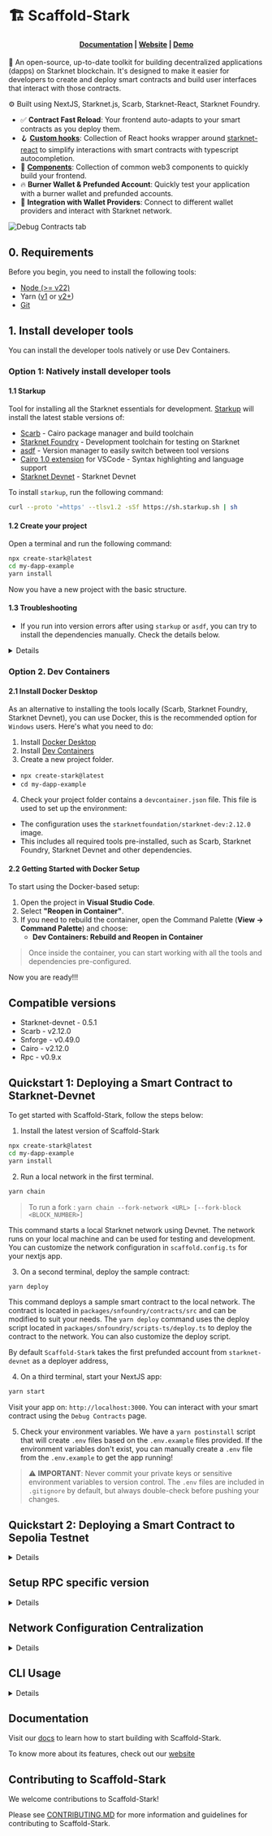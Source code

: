 # 🏗 Scaffold-Stark

<h4 align="center">
  <a href="https://docs.scaffoldstark.com/">Documentation</a> |
  <a href="https://scaffoldstark.com/">Website</a> |
  <a href="https://scaffold-stark-demo.vercel.app/debug">Demo</a>
</h4>

🧪 An open-source, up-to-date toolkit for building decentralized applications (dapps) on Starknet blockchain. It's designed to make it easier for developers to create and deploy smart contracts and build user interfaces that interact with those contracts.

⚙️ Built using NextJS, Starknet.js, Scarb, Starknet-React, Starknet Foundry.

- ✅ **Contract Fast Reload**: Your frontend auto-adapts to your smart contracts as you deploy them.
- 🪝 [**Custom hooks**](https://docs.scaffoldstark.com/hooks/): Collection of React hooks wrapper around [starknet-react](https://starknet-react.com/) to simplify interactions with smart contracts with typescript autocompletion.
- 🧱 [**Components**](https://docs.scaffoldstark.com/components): Collection of common web3 components to quickly build your frontend.
- 🔥 **Burner Wallet & Prefunded Account**: Quickly test your application with a burner wallet and prefunded accounts.
- 🔐 **Integration with Wallet Providers**: Connect to different wallet providers and interact with Starknet network.

![Debug Contracts tab](./packages/nextjs/public/debug-image.png)

## 0. Requirements

Before you begin, you need to install the following tools:

- [Node (>= v22)](https://nodejs.org/en/download/)
- Yarn ([v1](https://classic.yarnpkg.com/en/docs/install/) or [v2+](https://yarnpkg.com/getting-started/install))
- [Git](https://git-scm.com/downloads)

## 1. Install developer tools

You can install the developer tools natively or use Dev Containers.

### Option 1: Natively install developer tools

#### 1.1 Starkup

Tool for installing all the Starknet essentials for development. [Starkup](https://github.com/software-mansion/starkup) will install the latest stable versions of:

- [Scarb](https://docs.swmansion.com/scarb/) - Cairo package manager and build toolchain
- [Starknet Foundry](https://foundry-rs.github.io/starknet-foundry/index.html) - Development toolchain for testing on Starknet
- [asdf](https://asdf-vm.com/guide/getting-started.html) - Version manager to easily switch between tool versions
- [Cairo 1.0 extension](https://marketplace.visualstudio.com/items?itemName=starkware.cairo1) for VSCode - Syntax highlighting and language support
- [Starknet Devnet](https://0xspaceshard.github.io/starknet-devnet/) - Starknet Devnet

To install `starkup`, run the following command:

```sh
curl --proto '=https' --tlsv1.2 -sSf https://sh.starkup.sh | sh
```

#### 1.2 Create your project

Open a terminal and run the following command:

```bash
npx create-stark@latest
cd my-dapp-example
yarn install
```

Now you have a new project with the basic structure.

#### 1.3 Troubleshooting

- If you run into version errors after using `starkup` or `asdf`, you can try to install the dependencies manually. Check the details below.

<details>

#### Installing with ASDF

Using ASDF, you can install the required dependencies of Scaffold Stark 2 in a single command. You can do so by doing

```bash
asdf install
```

You can refer to the guide of manual installation of asdf [here](https://asdf-vm.com/guide/getting-started.html).

#### Scarb version

To ensure the proper functioning of scaffold-stark, your `Scarb` version must be `2.12.0`. To accomplish this, first check Scarb version:

```sh
scarb --version
```

If your `Scarb` version is not `2.12.0`, you need to install it. If you already have installed `Scarb` via `starkup`, you can setup this specific version with the following command:

```sh
asdf install scarb 2.12.0 && asdf set scarb 2.12.0
```

Otherwise, you can install Scarb `2.12.0` following the [instructions](https://docs.swmansion.com/scarb/download.html#install-via-asdf).

#### Starknet Foundry version

To ensure the proper functioning of the tests on scaffold-stark, your `Starknet Foundry` version must be `0.49.0`. To accomplish this, first check your `Starknet Foundry` version:

```sh
snforge --version
```

If your `Starknet Foundry` version is not `0.49.0`, you need to install it. If you already have installed `Starknet Foundry` via `starkup`, you can setup this specific version with the following command:

```sh
asdf install starknet-foundry 0.49.0 && asdf set starknet-foundry 0.49.0
```

Otherwise, you can install Starknet Foundry `0.49.0` following the [instructions](https://foundry-rs.github.io/starknet-foundry/getting-started/installation.html#installation-via-asdf).

#### Starknet-devnet version

To ensure the proper functioning of scaffold-stark, your `starknet-devnet` version must be `0.5.1`. To accomplish this, first check your `starknet-devnet` version:

```sh
starknet-devnet --version
```

If your `starknet-devnet` version is not `0.5.1`, you need to install it.

- Install starknet-devnet `0.5.1` via `asdf` ([instructions](https://github.com/gianalarcon/asdf-starknet-devnet/blob/main/README.md)).

</details>

### Option 2. Dev Containers

#### 2.1 Install Docker Desktop

As an alternative to installing the tools locally (Scarb, Starknet Foundry, Starknet Devnet), you can use Docker, this is the recommended option for `Windows` users. Here's what you need to do:

1. Install [Docker Desktop](https://www.docker.com/get-started/)
2. Install [Dev Containers](https://marketplace.visualstudio.com/items?itemName=ms-vscode-remote.remote-containers)
3. Create a new project folder.

- `npx create-stark@latest`
- `cd my-dapp-example`

4. Check your project folder contains a `devcontainer.json` file. This file is used to set up the environment:

- The configuration uses the `starknetfoundation/starknet-dev:2.12.0` image.
- This includes all required tools pre-installed, such as Scarb, Starknet Foundry, Starknet Devnet and other dependencies.

#### 2.2 Getting Started with Docker Setup

To start using the Docker-based setup:

1. Open the project in **Visual Studio Code**.
2. Select **"Reopen in Container"**.
3. If you need to rebuild the container, open the Command Palette (**View -> Command Palette**) and choose:
   - **Dev Containers: Rebuild and Reopen in Container**

> Once inside the container, you can start working with all the tools and dependencies pre-configured.

Now you are ready!!!

## Compatible versions

- Starknet-devnet - 0.5.1
- Scarb - v2.12.0
- Snforge - v0.49.0
- Cairo - v2.12.0
- Rpc - v0.9.x

## Quickstart 1: Deploying a Smart Contract to Starknet-Devnet

To get started with Scaffold-Stark, follow the steps below:

1. Install the latest version of Scaffold-Stark

```bash
npx create-stark@latest
cd my-dapp-example
yarn install
```

2. Run a local network in the first terminal.

```bash
yarn chain
```

> To run a fork : `yarn chain --fork-network <URL> [--fork-block <BLOCK_NUMBER>]`

This command starts a local Starknet network using Devnet. The network runs on your local machine and can be used for testing and development. You can customize the network configuration in `scaffold.config.ts` for your nextjs app.

3. On a second terminal, deploy the sample contract:

```bash
yarn deploy
```

This command deploys a sample smart contract to the local network. The contract is located in `packages/snfoundry/contracts/src` and can be modified to suit your needs. The `yarn deploy` command uses the deploy script located in `packages/snfoundry/scripts-ts/deploy.ts` to deploy the contract to the network. You can also customize the deploy script.

By default `Scaffold-Stark` takes the first prefunded account from `starknet-devnet` as a deployer address,

4. On a third terminal, start your NextJS app:

```bash
yarn start
```

Visit your app on: `http://localhost:3000`. You can interact with your smart contract using the `Debug Contracts` page.

5. Check your environment variables. We have a `yarn postinstall` script that will create `.env` files based on the `.env.example` files provided. If the environment variables don't exist, you can manually create a `.env` file from the `.env.example` to get the app running!

> ⚠️ **IMPORTANT**: Never commit your private keys or sensitive environment variables to version control. The `.env` files are included in `.gitignore` by default, but always double-check before pushing your changes.

## Quickstart 2: Deploying a Smart Contract to Sepolia Testnet

<details>

1. Make sure you already cloned this repo and installed dependencies.

2. Prepare your environment variables.

Find the `packages/snfoundry/.env` file and fill the env variables related to Sepolia testnet with your own wallet account contract address and private key. Find the `packages/nextjs/.env` file and fill the env variable related to Sepolia testnet rpc url.

3. Change your default network to Sepolia testnet.

Find the `packages/nextjs/scaffold.config.ts` file and change the `targetNetworks` to `[chains.sepolia]`.

![chall-0-scaffold-config](./packages/nextjs/public/scaffold-config.png)

4. Get some testnet tokens.

You will need to get some `STRK` Sepolia tokens to deploy your contract to Sepolia testnet.

> Some popular faucets are [Starknet Faucet](https://starknet-faucet.vercel.app/) and [Blastapi Starknet Sepolia STRK](https://blastapi.io/faucets/starknet-sepolia-strk)

4. Open a terminal, deploy the sample contract to Sepolia testnet:

```bash
yarn deploy --network sepolia
```

5. On a second terminal, start your NextJS app:

```bash
yarn start
```

Visit your app on: `http://localhost:3000`. You can interact with your smart contract using the `Debug Contracts` page.

</details>

## Setup RPC specific version

<details>

To ensure the proper functioning of the scaffold-stark with Testnet or Mainnet, your RPC version must be `0.9.0`. This repository contains `.env.example` files, where we provided the default RPC URL for the Starknet Testnet: `RPC_URL_SEPOLIA=https://starknet-sepolia.public.blastapi.io/rpc/v0_9`. Let's verify this RPC version is `0.9.x` by calling a `POST` request in an API platform like `Postman` or `Insommia` . Your API endpoint should be `https://starknet-sepolia.public.blastapi.io/rpc/v0_9` and the body should be:

```json
{
  "jsonrpc": "2.0",
  "method": "starknet_specVersion",
  "id": 1
}
```

You have to paste the endpoint and body in the API platform and click on the `Send` button. If the response is `0.9.x`, then you are good to go. Otherwise, you have to get the correct RPC URL endpoint.

![rpc-version](./packages/nextjs/public/rpc-version.png)

</details>

## Network Configuration Centralization

<details>

By default, majority of the Network settings are centralized in `scaffold.config.ts`, the exception being the RPC urls which are configured from your environment variables. In the absence of the proper settings, the framework will choose a random provider for you.
In the env file also, the lines configuring the networks (devnet, sepolia or mainnet) need to be uncommented, depending on what
network you want activated for you.

**How to Change Networks:**

- Update the `targetNetworks` array in `scaffold.config.ts` (first network is the primary target)

### Required Environment Variables

Set these in your `.env` file:

- `NEXT_PUBLIC_DEVNET_PROVIDER_URL`
- `NEXT_PUBLIC_SEPOLIA_PROVIDER_URL`
- `NEXT_PUBLIC_MAINNET_PROVIDER_URL`

Configuration uses these variables with fallbacks:

```typescript
"devnet": process.env.NEXT_PUBLIC_DEVNET_PROVIDER_URL || "defaultRpcValue",
"sepolia": process.env.NEXT_PUBLIC_SEPOLIA_PROVIDER_URL || "defaultRpcValue",
"mainnet": process.env.NEXT_PUBLIC_MAINNET_PROVIDER_URL || "defaultRpcValue"
```

</details>

## CLI Usage

<details>
Depending on your package manager, substitute the word `COMMAND` with the appropiate one from the list.

```bash
yarn COMMAND
npm run COMMAND
```

This repo prefer yarn as package manager.

Commands:

| Command          | Description                                                                               |
| ---------------- | ----------------------------------------------------------------------------------------- |
| format:check     | (Read only) Batch checks for format inconsistencies for the nextjs and snfoundry codebase |
| next:check-types | Compile typscript project                                                                 |
| next:lint        | Runs next lint                                                                            |
| prepare          | Install husky's git hooks                                                                 |
| usage            | Show this text                                                                            |

### CLI Smart Contracts

| Command         | Description                                                                         |
| --------------- | ----------------------------------------------------------------------------------- |
| compile         | Compiles contracts.                                                                 |
| test            | Runs snfoundry tests                                                                |
| chain           | Starts the local blockchain network.                                                |
| deploy          | Deploys contract to the configured network discarding previous deployments.         |
| deploy:no-reset | Deploys contract to the configured network without discarding previous deployments. |
| verify          | Verify Smart Contracts with Walnut                                                  |

### CLI Frontend

| Command     | Description                                  |
| ----------- | -------------------------------------------- |
| start       | Starts the frontend server                   |
| test:nextjs | Runs the nextjs tests                        |
| vercel      | Deploys app to vercel                        |
| vercel:yolo | Force deploy app to vercel (ignoring errors) |

## **What's next**

- Edit your smart contract `your_contract.cairo` in `packages/snfoundry/contracts/src`
- Edit your frontend homepage at `packages/nextjs/app/page.tsx`. For guidance on [routing](https://nextjs.org/docs/app/building-your-application/routing/defining-routes) and configuring [pages/layouts](https://nextjs.org/docs/app/building-your-application/routing/pages-and-layouts) checkout the Next.js documentation.
- Edit your deployment scripts in `packages/snfoundry/script-ts/deploy.ts`
- Edit your smart contract tests in `packages/snfoundry/contracts/src/test`. To run tests use `yarn test`
- You can write unit tests for your Next.js app! Run them with one the following scripts below.
  - `yarn test:nextjs` to run regular tests with watch mode
  - `yarn test:nextjs run` to run regular tests without watch mode
  - `yarn test:nextjs run --coverage` to run regular tests without watch mode with coverage

</details>

## Documentation

Visit our [docs](https://docs.scaffoldstark.com/) to learn how to start building with Scaffold-Stark.

To know more about its features, check out our [website](https://scaffoldstark.com)

## Contributing to Scaffold-Stark

We welcome contributions to Scaffold-Stark!

Please see [CONTRIBUTING.MD](https://github.com/Scaffold-Stark/scaffold-stark-2/blob/main/CONTRIBUTING.md) for more information and guidelines for contributing to Scaffold-Stark.

